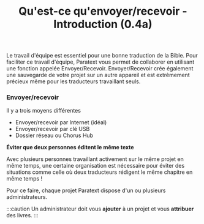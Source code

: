 ﻿---
title: Qu'est-ce qu'envoyer/recevoir - Introduction (0.4a)
---
Le travail d'équipe est essentiel pour une bonne traduction de la Bible. Pour faciliter ce travail d'équipe, Paratext vous permet de collaborer en utilisant une fonction appelée Envoyer/Recevoir. Envoyer/Recevoir crée également une sauvegarde de votre projet sur un autre appareil et est extrêmement précieux même pour les traducteurs travaillant seuls.

### Envoyer/recevoir

Il y a trois moyens différentes

-   Envoyer/recevoir par Internet (idéal)
-   Envoyer/recevoir par clé USB
-   Dossier réseau ou Chorus Hub

**Éviter que deux personnes éditent le même texte**

Avec plusieurs personnes travaillant activement sur le même projet en même temps, une certaine organisation est nécessaire pour éviter des situations comme celle où deux traducteurs rédigent le même chapitre en même temps ! 

Pour ce faire, chaque projet Paratext dispose d'un ou plusieurs administrateurs.

:::caution
Un administrateur doit vous **ajouter** à un projet et vous **attribuer** des livres.
:::